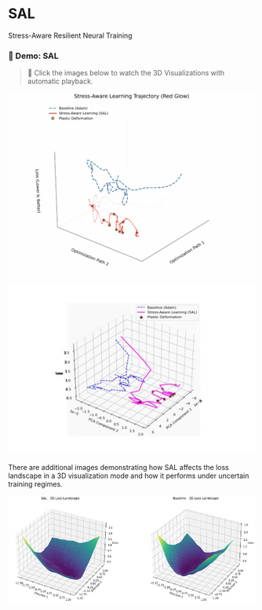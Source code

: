 # SAL
Stress-Aware Resilient Neural Training

### 🎥 Demo: SAL
> 🔗 Click the images below to watch the 3D Visualizations with automatic playback.

[![Watch the demo video](For_Demo.jpg)](https://stress-aware-learning.github.io/SAL/stress_aware_learning_smooth_lossaxis.mp4)

[![Watch the demo video](For_Demo2.jpg)](https://stress-aware-learning.github.io/SAL/trajectory_rotation.mp4)

There are additional images demonstrating how SAL affects the loss landscape in a 3D visualization mode and how it performs under uncertain training regimes.

[![Watch the image in orginal size](3D_Loss_Landscape.jpg)](https://stress-aware-learning.github.io/SAL/3D_Loss_Landscape.jpg)


